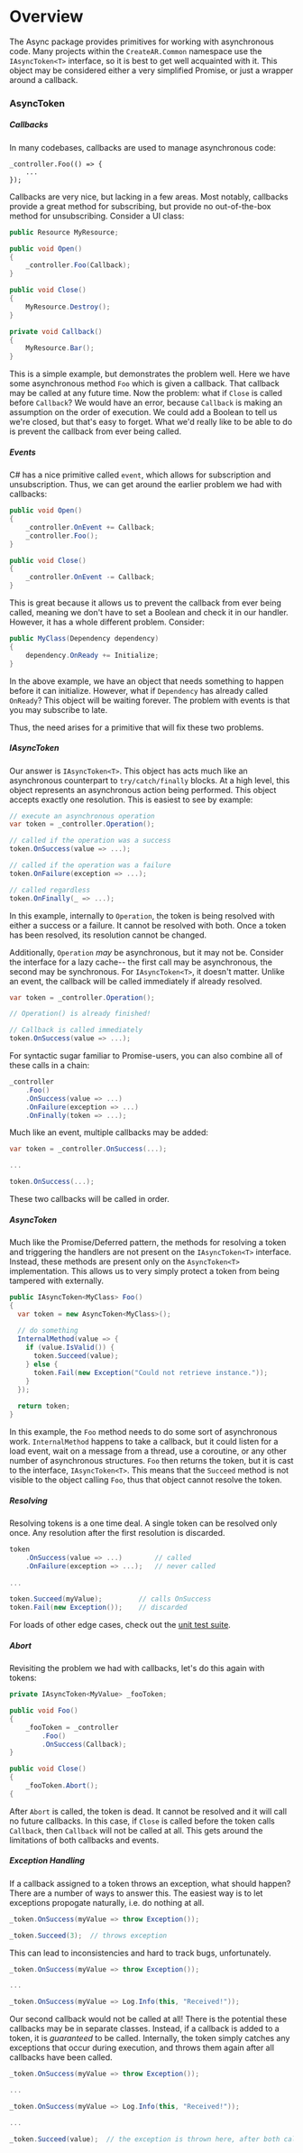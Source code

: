 # Overview

The Async package provides primitives for working with asynchronous code. Many projects within the `CreateAR.Common` namespace use the `IAsyncToken<T>` interface, so it is best to get well acquainted with it. This object may be considered either a very simplified Promise, or just a wrapper around a callback.

### AsyncToken

##### Callbacks

In many codebases, callbacks are used to manage asynchronous code:

```
_controller.Foo(() => {
	...
});
```

Callbacks are very nice, but lacking in a few areas. Most notably, callbacks provide a great method for subscribing, but provide no out-of-the-box method for unsubscribing. Consider a UI class:

```csharp
public Resource MyResource;

public void Open()
{
	_controller.Foo(Callback);
}

public void Close()
{
	MyResource.Destroy();
}

private void Callback()
{
	MyResource.Bar();
}
```

This is a simple example, but demonstrates the problem well. Here we have some asynchronous method `Foo` which is given a callback. That callback may be called at any future time. Now the problem: what if `Close` is called before `Callback`? We would have an error, because `Callback` is making an assumption on the order of execution. We could add a Boolean to tell us we're closed, but that's easy to forget. What we'd really like to be able to do is prevent the callback from ever being called.

##### Events

C# has a nice primitive called `event`, which allows for subscription and unsubscription. Thus, we can get around the earlier problem we had with callbacks:

```csharp
public void Open()
{
	_controller.OnEvent += Callback;
	_controller.Foo();
}

public void Close()
{
	_controller.OnEvent -= Callback;
}
```

This is great because it allows us to prevent the callback from ever being called, meaning we don't have to set a Boolean and check it in our handler. However, it has a whole different problem. Consider:

```csharp
public MyClass(Dependency dependency)
{
	dependency.OnReady += Initialize;
}
```

In the above example, we have an object that needs something to happen before it can initialize. However, what if `Dependency` has already called `OnReady`? This object will be waiting forever. The problem with events is that you may subscribe to late.

Thus, the need arises for a primitive that will fix these two problems.

##### IAsyncToken<T>

Our answer is `IAsyncToken<T>`. This object has acts much like an asynchronous counterpart to `try/catch/finally` blocks. At a high level, this object represents an asynchronous action being performed. This object accepts exactly one resolution. This is easiest to see by example:

```csharp
// execute an asynchronous operation
var token = _controller.Operation();

// called if the operation was a success
token.OnSuccess(value => ...);

// called if the operation was a failure
token.OnFailure(exception => ...);

// called regardless
token.OnFinally(_ => ...);
```

In this example, internally to `Operation`, the token is being resolved with either a success or a failure. It cannot be resolved with both. Once a token has been resolved, its resolution cannot be changed.

Additionally, `Operation` *may* be asynchronous, but it may not be. Consider the interface for a lazy cache-- the first call may be asynchronous, the second may be synchronous. For `IAsyncToken<T>`, it doesn't matter. Unlike an event, the callback will be called immediately if already resolved.

```csharp
var token = _controller.Operation();

// Operation() is already finished!

// Callback is called immediately
token.OnSuccess(value => ...);
```

For syntactic sugar familiar to Promise-users, you can also combine all of these calls in a chain:

```csharp
_controller
	.Foo()
	.OnSuccess(value => ...)
	.OnFailure(exception => ...)
	.OnFinally(token => ...);
```

Much like an event, multiple callbacks may be added:

```csharp
var token = _controller.OnSuccess(...);

...

token.OnSuccess(...);
```

These two callbacks will be called in order.

##### AsyncToken<T>

Much like the Promise/Deferred pattern, the methods for resolving a token and triggering the handlers are not present on the `IAsyncToken<T>` interface. Instead, these methods are present only on the `AsyncToken<T>` implementation. This allows us to very simply protect a token from being tampered with externally.

```csharp
public IAsyncToken<MyClass> Foo()
{
  var token = new AsyncToken<MyClass>();
  
  // do something
  InternalMethod(value => {
    if (value.IsValid()) {
      token.Succeed(value);
    } else {
      token.Fail(new Exception("Could not retrieve instance."));
    }
  });
  
  return token;
}
```

In this example, the `Foo` method needs to do some sort of asynchronous work. `InternalMethod` happens to take a callback, but it could listen for a load event, wait on a message from a thread, use a coroutine, or any other number of asynchronous structures. `Foo` then returns the token, but it is cast to the interface, `IAsyncToken<T>`. This means that the `Succeed` method is not visible to the object calling `Foo`, thus that object cannot resolve the token.

##### Resolving

Resolving tokens is a one time deal. A single token can be resolved only once. Any resolution after the first resolution is discarded.

```csharp
token
	.OnSuccess(value => ...)		// called
	.OnFailure(exception => ...);	// never called
	
...

token.Succeed(myValue);			// calls OnSuccess
token.Fail(new Exception());	// discarded
```

For loads of other edge cases, check out the [unit test suite](https://github.com/create-ar/commons-unity-async/blob/master/CreateAR.Commons.Unity.Async.Test/AsyncToken_Tests.cs).

##### Abort

Revisiting the problem we had with callbacks, let's do this again with tokens:

```csharp
private IAsyncToken<MyValue> _fooToken;

public void Foo()
{
	_fooToken = _controller
		.Foo()
		.OnSuccess(Callback);
}

public void Close()
{
	_fooToken.Abort();
{
```

After `Abort` is called, the token is dead. It cannot be resolved and it will call no future callbacks. In this case, if `Close` is called before the token calls `Callback`, then `Callback` will not be called at all. This gets around the limitations of both callbacks and events.

##### Exception Handling

If a callback assigned to a token throws an exception, what should happen? There are a number of ways to answer this. The easiest way is to let exceptions propogate naturally, i.e. do nothing at all.

```csharp
_token.OnSuccess(myValue => throw Exception());

_token.Succeed(3);	// throws exception
```

This can lead to inconsistencies and hard to track bugs, unfortunately.

```csharp
_token.OnSuccess(myValue => throw Exception());

...

_token.OnSuccess(myValue => Log.Info(this, "Received!"));
```

Our second callback would not be called at all! There is the potential these callbacks may be in separate classes. Instead, if a callback is added to a token, it is _guaranteed_ to be called. Internally, the token simply catches any exceptions that occur during execution, and throws them again after all callbacks have been called.

```csharp
_token.OnSuccess(myValue => throw Exception());

...

_token.OnSuccess(myValue => Log.Info(this, "Received!"));

...

_token.Succeed(value);	// the exception is thrown here, after both callbacks are called
```